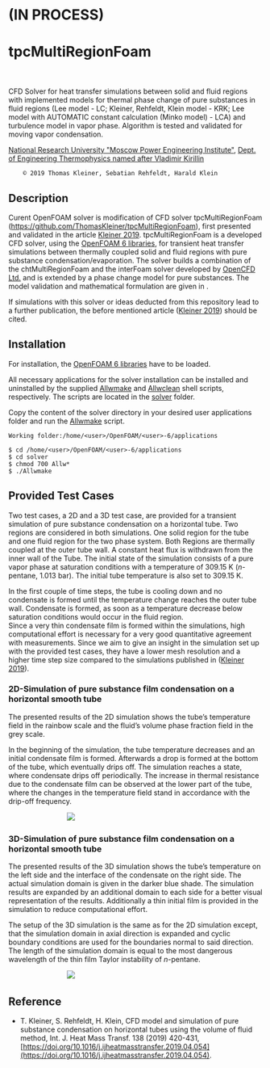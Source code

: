 # (IN PROCESS)
# tpcMultiRegionFoam &emsp;&emsp;&emsp;&emsp;&emsp;&emsp;&emsp;&emsp;&emsp;&emsp;&emsp;&emsp;&emsp;&nbsp;&nbsp;
CFD Solver for heat transfer simulations between solid and fluid regions with implemented models for thermal phase change of pure substances in fluid regions (Lee model - LC; Kleiner, Rehfeldt, Klein model - KRK; Lee model with AUTOMATIC constant calculation (Minko model) - LCA) and turbulence model in vapor phase. 
Algorithm is tested and validated for moving vapor condensation.

[National Research University "Moscow Power Engineering Institute"](https://mpei.ru/lang/en/Pages/default.aspx), [Dept. of Engineering Thermophysics named after Vladimir Kirillin​](https://thermophys.ru/)


        © 2019 Thomas Kleiner, Sebatian Rehfeldt, Harald Klein

## Description
Curent OpenFOAM solver is modification of CFD solver tpcMultiRegionFoam (https://github.com/ThomasKleiner/tpcMultiRegionFoam), first presented and validated in the article [Kleiner 2019](https://www.sciencedirect.com/science/article/pii/S0017931018353055).
tpcMultiRegionFoam is a developed CFD solver, using the [OpenFOAM 6 libraries](https://github.com/OpenFOAM/OpenFOAM-6), for transient heat transfer simulations between thermally coupled solid and fluid regions with pure substance condensation/evaporation. The solver builds a combination of the chtMultiRegionFoam and the interFoam solver developed by [OpenCFD Ltd.](http://openfoam.com/) and is extended by a phase change model for pure substances. The model validation and mathematical formulation are given in .

If simulations with this solver or ideas deducted from this repository lead to a further publication, the before mentioned article ([Kleiner 2019](https://www.sciencedirect.com/science/article/pii/S0017931018353055)) should be cited.

## Installation
For installation, the [OpenFOAM 6 libraries](https://github.com/OpenFOAM/OpenFOAM-6) have to be loaded. 

All necessary applications for the solver installation can be installed and uninstalled by the supplied [Allwmake](https://github.com/ThomasKleiner/tpcMultiRegionFoam/tree/master/solver/Allwmake) and [Allwclean](https://github.com/ThomasKleiner/tpcMultiRegionFoam/tree/master/solver/Allwclean) shell scripts, respectively. The scripts are located in the [solver](https://github.com/ThomasKleiner/tpcMultiRegionFoam/tree/master/solver) folder.

Copy the content of the solver directory in your desired user applications folder and run the [Allwmake](https://github.com/ThomasKleiner/tpcMultiRegionFoam/tree/master/solver/Allwmake) script.
```
Working folder:/home/<user>/OpenFOAM/<user>-6/applications
        
$ cd /home/<user>/OpenFOAM/<user>-6/applications
$ cd solver
$ chmod 700 Allw*
$ ./Allwmake
```


## Provided Test Cases

Two test cases, a 2D and a 3D test case, are provided for a transient simulation of pure substance condensation on a horizontal tube. 
Two regions are considered in both simulations. One solid region for the tube and one fluid region for the two phase system. Both Regions are thermally coupled at the outer tube wall. A constant heat flux is withdrawn from the inner wall of the Tube. The initial state of the simulation consists of a pure vapor phase at saturation conditions with a temperature of 309.15 K (*n*-pentane, 1.013 bar). The initial tube temperature is also set to 309.15 K.

In the first couple of time steps, the tube is cooling down and no condensate is formed until the temperature change reaches the outer tube wall. Condensate is formed, as soon as a temperature decrease below saturation conditions would occur in the fluid region.  
Since a very thin condensate film is formed within the simulations, high computational effort is necessary for a very good quantitative agreement with measurements. Since we aim to give an insight in the simulation set up with the provided test cases, they have a lower mesh resolution and a higher time step size compared to the simulations published in  ([Kleiner 2019](https://www.sciencedirect.com/science/article/pii/S0017931018353055)). 


### 2D-Simulation of pure substance film condensation on a horizontal smooth tube
The presented results of the 2D simulation shows the tube’s temperature field in the rainbow scale and the fluid’s volume phase fraction field in the grey scale. 

In the beginning of the simulation, the tube temperature decreases and an initial condensate film is formed. Afterwards a drop is formed at the bottom of the tube, which eventually drips off. The simulation reaches a state, where condensate drips off periodically. The increase in thermal resistance due to the condensate film can be observed at the lower part of the tube, where the changes in the temperature field stand in accordance with the drip-off frequency.

&emsp;&emsp;&emsp;&emsp;&emsp;&emsp;&emsp;&emsp; ![](gif/2DSimulation_25fps_600dpi.gif)


### 3D-Simulation of pure substance film condensation on a horizontal smooth tube
The presented results of the 3D simulation shows the tube’s temperature on the left side and the interface of the condensate on the right side.  The actual simulation domain is given in the darker blue shade. The simulation results are expanded by an additional domain to each side for a better visual representation of the results. Additionally a thin initial film is provided in the simulation to reduce computational effort.

The setup of the 3D simulation is the same as for the 2D simulation except, that the simulation domain in axial direction is expanded and cyclic boundary conditions are used for the boundaries normal to said direction. The length of the simulation domain is equal to the most dangerous wavelength of the thin film Taylor instability of *n*-pentane. 

&emsp;&emsp;&emsp;&emsp;&emsp;&emsp;&emsp;&emsp; ![](gif/3DSimulation_25fps_600dpi.gif)

## Reference
* T. Kleiner, S. Rehfeldt, H. Klein, CFD model and simulation of pure substance condensation on horizontal tubes using the volume of fluid method, Int. J. Heat Mass Transf. 138 (2019) 420-431, [https://doi.org/10.1016/j.ijheatmasstransfer.2019.04.054](https://doi.org/10.1016/j.ijheatmasstransfer.2019.04.054).
